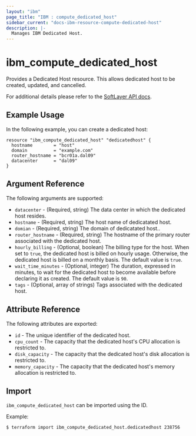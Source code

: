 ```yaml
---
layout: "ibm"
page_title: "IBM : compute_dedicated_host"
sidebar_current: "docs-ibm-resource-compute-dedicated-host"
description: |-
  Manages IBM Dedicated Host.
---
```


# ibm\_compute_dedicated_host

Provides a Dedicated Host resource. This allows dedicated host to be created, updated, and cancelled.

For additional details please refer to the [SoftLayer API docs](http://sldn.softlayer.com/reference/datatypes/SoftLayer_Virtual_DedicatedHost).

## Example Usage

In the following example, you can create a dedicated host:

```hcl
resource "ibm_compute_dedicated_host" "dedicatedhost" {
  hostname        = "host"
  domain          = "example.com"
  router_hostname = "bcr01a.dal09"
  datacenter      = "dal09"
}

```

## Argument Reference

The following arguments are supported:

* `datacenter` - (Required, string) The data center in which the dedicated host resides.
* `hostname` - (Required, string) The host name of dedicatated host.
* `domian` - (Required, string) The domain of dedicatated host..
* `router_hostname` - (Required, string) The hostname of the primary router associated with the dedicated host.
* `hourly_billing` - (Optional, boolean) The billing type for the host. When set to `true`, the dedicated host is billed on hourly usage. Otherwise, the dedicated host is billed on a monthly basis. The default value is `true`.
*  `wait_time_minutes` - (Optional, integer) The duration, expressed in minutes, to wait for the dedicated host to become available before declaring it as created. The default value is `90`.
* `tags` - (Optional, array of strings) Tags associated with the dedicated host.

## Attribute Reference

The following attributes are exported:

* `id` - The unique identifier of the dedicated host.
* `cpu_count` - The capacity that the dedicated host's CPU allocation is restricted to.
* `disk_capacity` - The capacity that the dedicated host's disk allocation is restricted to.
* `memory_capacity` - The capacity that the dedicated host's memory allocation is restricted to.

## Import

`ibm_compute_dedicated_host` can be imported using the ID.

Example:

```
$ terraform import ibm_compute_dedicated_host.dedicatedhost 238756

```